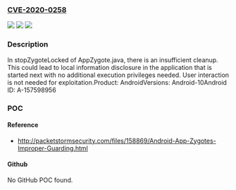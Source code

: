 ### [CVE-2020-0258](https://cve.mitre.org/cgi-bin/cvename.cgi?name=CVE-2020-0258)
![](https://img.shields.io/static/v1?label=Product&message=Android&color=blue)
![](https://img.shields.io/static/v1?label=Version&message=n%2Fa&color=blue)
![](https://img.shields.io/static/v1?label=Vulnerability&message=Information%20disclosure&color=brighgreen)

### Description

In stopZygoteLocked of AppZygote.java, there is an insufficient cleanup. This could lead to local information disclosure in the application that is started next with no additional execution privileges needed. User interaction is not needed for exploitation.Product: AndroidVersions: Android-10Android ID: A-157598956

### POC

#### Reference
- http://packetstormsecurity.com/files/158869/Android-App-Zygotes-Improper-Guarding.html

#### Github
No GitHub POC found.

